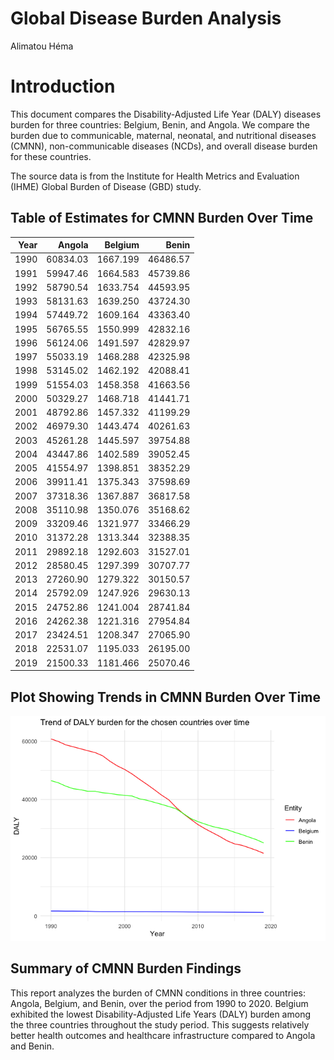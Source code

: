 Global Disease Burden Analysis
================
Alimatou Héma

# Introduction

This document compares the Disability-Adjusted Life Year (DALY) diseases
burden for three countries: Belgium, Benin, and Angola. We compare the
burden due to communicable, maternal, neonatal, and nutritional diseases
(CMNN), non-communicable diseases (NCDs), and overall disease burden for
these countries.

The source data is from the Institute for Health Metrics and Evaluation
(IHME) Global Burden of Disease (GBD) study.

## Table of Estimates for CMNN Burden Over Time

| Year |   Angola |  Belgium |    Benin |
|-----:|---------:|---------:|---------:|
| 1990 | 60834.03 | 1667.199 | 46486.57 |
| 1991 | 59947.46 | 1664.583 | 45739.86 |
| 1992 | 58790.54 | 1633.754 | 44593.95 |
| 1993 | 58131.63 | 1639.250 | 43724.30 |
| 1994 | 57449.72 | 1609.164 | 43363.40 |
| 1995 | 56765.55 | 1550.999 | 42832.16 |
| 1996 | 56124.06 | 1491.597 | 42829.97 |
| 1997 | 55033.19 | 1468.288 | 42325.98 |
| 1998 | 53145.02 | 1462.192 | 42088.41 |
| 1999 | 51554.03 | 1458.358 | 41663.56 |
| 2000 | 50329.27 | 1468.718 | 41441.71 |
| 2001 | 48792.86 | 1457.332 | 41199.29 |
| 2002 | 46979.30 | 1443.474 | 40261.63 |
| 2003 | 45261.28 | 1445.597 | 39754.88 |
| 2004 | 43447.86 | 1402.589 | 39052.45 |
| 2005 | 41554.97 | 1398.851 | 38352.29 |
| 2006 | 39911.41 | 1375.343 | 37598.69 |
| 2007 | 37318.36 | 1367.887 | 36817.58 |
| 2008 | 35110.98 | 1350.076 | 35168.62 |
| 2009 | 33209.46 | 1321.977 | 33466.29 |
| 2010 | 31372.28 | 1313.344 | 32388.35 |
| 2011 | 29892.18 | 1292.603 | 31527.01 |
| 2012 | 28580.45 | 1297.399 | 30707.77 |
| 2013 | 27260.90 | 1279.322 | 30150.57 |
| 2014 | 25792.09 | 1247.926 | 29630.13 |
| 2015 | 24752.86 | 1241.004 | 28741.84 |
| 2016 | 24262.38 | 1221.316 | 27954.84 |
| 2017 | 23424.51 | 1208.347 | 27065.90 |
| 2018 | 22531.07 | 1195.033 | 26195.00 |
| 2019 | 21500.33 | 1181.466 | 25070.46 |

## Plot Showing Trends in CMNN Burden Over Time

![](burden_of_disease_report_files/figure-gfm/unnamed-chunk-8-1.png)<!-- -->

## Summary of CMNN Burden Findings

This report analyzes the burden of CMNN conditions in three countries:
Angola, Belgium, and Benin, over the period from 1990 to 2020. Belgium
exhibited the lowest Disability-Adjusted Life Years (DALY) burden among
the three countries throughout the study period. This suggests
relatively better health outcomes and healthcare infrastructure compared
to Angola and Benin.
